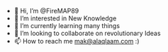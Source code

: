 - 👋 Hi, I’m @FireMAP89
- 👀 I’m interested in New Knowledge
- 🌱 I’m currently learning many things
- 💞️ I’m looking to collaborate on revolutionary Ideas
- 📫 How to reach me mak@alaqlaam.com
:)
